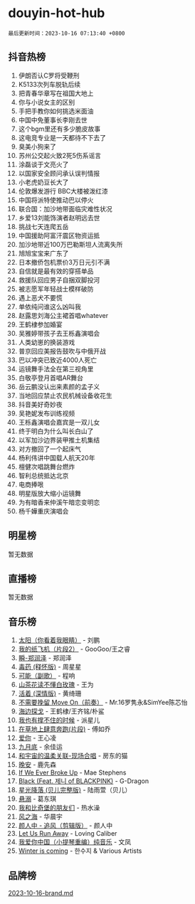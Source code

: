 # douyin-hot-hub

`最后更新时间：2023-10-16 07:13:40 +0800`

## 抖音热榜

1. 伊朗否认C罗将受鞭刑
1. K5133次列车脱轨后续
1. 把青春华章写在祖国大地上
1. 你与小说女主的区别
1. 手把手教你如何挑选米面油
1. 中国中免董事长李刚去世
1. 这个bgm里还有多少脆皮故事
1. 这电竞专业是一天都待不下去了
1. 臭美小狗来了
1. 苏州公交起火致2死5伤系谣言
1. 涂磊谈于文亮火了
1. 以国家安全顾问承认误判情报
1. 小老虎奶豆长大了
1. 伦敦爆发游行 BBC大楼被泼红漆
1. 中国将派特使推动巴以停火
1. 联合国：加沙地带面临灾难性状况
1. 乡爱13刘能饰演者赵明远去世
1. 挑战七天连爬五岳
1. 中国援助阿富汗震区物资运抵
1. 加沙地带近100万巴勒斯坦人流离失所
1. 旭旭宝宝来广东了
1. 日本撤侨包机票价3万日元引不满
1. 自信就是最有效的穿搭单品
1. 救援队回应男子自捆双脚投河
1. 被志愿军年轻战士模样破防
1. 遇上恶犬不要慌
1. 单依纯问谁这么凶叫我
1. 赵露思刘海公主裙首唱whatever
1. 王鹤棣参加婚宴
1. 吴雅婷带孩子去王栎鑫演唱会
1. 人类幼崽的换装游戏
1. 普京回应美报告鼓吹与中俄开战
1. 巴以冲突已致近4000人死亡
1. 运镜舞手法全在第三视角里
1. 白敬亭登月首唱AR舞台
1. 岳云鹏没认出来素颜的孟子义
1. 当地回应禁止农民机械设备收花生
1. 抖音美好奇妙夜
1. 吴艳妮发布训练视频
1. 王栎鑫演唱会嘉宾是一双儿女
1. 终于明白为什么叫长白山了
1. 以军加沙边界装甲推土机集结
1. 对方撤回了一个起床气
1. 杨利伟讲中国载人航天20年
1. 檀健次唱跳舞台燃炸
1. 智利总统抵达北京
1. 电商捧哏
1. 明星版放大缩小运镜舞
1. 为有暗香来仲溪午暗恋变明恋
1. 杨千嬅重庆演唱会

## 明星榜

暂无数据

## 直播榜

暂无数据

## 音乐榜

1. [太阳（你看着我眼睛）](https://sf3-cdn-tos.douyinstatic.com/obj/tos-cn-ve-2774/ogWbyIQnlBFImVbeDocRdCIYtBHlbJXgfZMvgz) - 刘鹏
1. [我的纸飞机（片段2）](https://sf3-cdn-tos.douyinstatic.com/obj/tos-cn-ve-2774/oM2ZrKcg2CD5AeRB2gkeXOFB1IxAGJdZPazYHf) - GooGoo/王之睿
1. [瞬-郑润泽](https://sf3-cdn-tos.douyinstatic.com/obj/tos-cn-ve-2774/oYXHIohzvbNAzBhHgyksWpRM4bfkDsBdBDAynw) - 郑润泽
1. [毒药 (释怀版)](https://sf6-cdn-tos.douyinstatic.com/obj/tos-cn-ve-2774/oYILMEAzspdZBIzy4frJNB8ZHPHWAhiwowd4Ad) - 周星星
1. [可能（副歌）](https://sf3-cdn-tos.douyinstatic.com/obj/tos-cn-ve-2774/cde1731888894259b333569393c2fb51) - 程响
1. [山茶花读不懂白玫瑰](https://sf6-cdn-tos.douyinstatic.com/obj/tos-cn-ve-2774/osfn8B7DktrRHEPJgPCfDbw7QDQEkwC16BxZg9) - 王为
1. [活着 (深情版)](https://sf6-cdn-tos.douyinstatic.com/obj/tos-cn-ve-2774/oY8r2TelECK2BPZbDCj8xZKBQfPbwQyCt1cggn) - 黄绮珊
1. [不需要挽留 Move On（前奏）](https://sf3-cdn-tos.douyinstatic.com/obj/tos-cn-ve-2774/ooCBhgCCkF4nExzQL9WZSUbitfA8IsDkgQIYhe) - Mr.16罗隽永&SimYee陈芯怡
1. [海边探戈](https://sf3-cdn-tos.douyinstatic.com/obj/tos-cn-ve-2774/os9gE0VQCGqt6VQkZDyBBYvfSDY0QFe3vVmubn) - 王鹤棣/王齐铭/朴鲨
1. [我也有撑不住的时候](https://sf6-cdn-tos.douyinstatic.com/obj/tos-cn-ve-2774/okmtBE1dkIBhwxeiBJeDgQnQtICZWIJUI2bjQr) - 派星儿
1. [在草地上肆意奔跑(片段)](https://sf6-cdn-tos.douyinstatic.com/obj/tos-cn-ve-2774/8831d494742f45dabdfa8adb8b817259) - 傅如乔
1. [爱你](https://sf6-cdn-tos.douyinstatic.com/obj/tos-cn-ve-2774/oEfyTFYX4gOL9DMKAJebDCAASw8hYVIXz1nYaf) - 王心凌
1. [九月底](https://sf6-cdn-tos.douyinstatic.com/obj/tos-cn-ve-2774/oMfewG4PDTFhF8iz3OGQ7ABH5i6fCgnMaoCbzZ) - 余佳运
1. [和宇宙的温柔关联-现场合唱](https://sf3-cdn-tos.douyinstatic.com/obj/tos-cn-ve-2774/o0hONGDYQBgk0e5bqDeQOonVmncA6tC2nBwZLT) - 房东的猫
1. [晚安](https://sf3-cdn-tos.douyinstatic.com/obj/tos-cn-ve-2774/a724c5e224464218839820f4e4fd632f) - 鹿先森
1. [If We Ever Broke Up](https://sf3-cdn-tos.douyinstatic.com/obj/tos-cn-ve-2774/o8onj5HDk0ImtBmO0URBfeyCDXQJMYkQ1gb8Zy) - Mae Stephens
1. [Black (Feat. 제니 of BLACKPINK)](https://sf6-cdn-tos.douyinstatic.com/obj/tos-cn-ve-2774/2eb92e2debbe4fe0a552bc099aef7f28) - G-Dragon
1. [星光降落 (贝儿完整版)](https://sf6-cdn-tos.douyinstatic.com/obj/tos-cn-ve-2774/okwB9hAwyAtsFFkFBzAX1hOOfQuIoMNs0W2Mwr) - 陆雨萱（贝儿）
1. [悬溺](https://sf6-cdn-tos.douyinstatic.com/obj/tos-cn-ve-2774/f3b6cc53d2e944beb7094a3ff01b4e03) - 葛东琪
1. [我和比奇堡的朋友们](https://sf3-cdn-tos.douyinstatic.com/obj/tos-cn-ve-2774/f0505db981ea4a6d91453a15924a82aa) - 热水澡
1. [风之海](https://sf3-cdn-tos.douyinstatic.com/obj/tos-cn-ve-2774/oInqZ2gFbCQvB6wZNnZlJpBcfDBQ8t1e1XwYAi) - 华晨宇
1. [颜人中 - 追风（剪辑版）](https://sf6-cdn-tos.douyinstatic.com/obj/tos-cn-ve-2774/9107f711ded6416ab3279a81d71597f7) - 颜人中
1. [Let Us Run Away](https://sf3-cdn-tos.douyinstatic.com/obj/tos-cn-ve-2774/a9a280d910044fb0b9f4f74b0b27e854) - Loving Caliber
1. [我爱你中国（小提琴重编）纯音乐](https://sf6-cdn-tos.douyinstatic.com/obj/tos-cn-ve-2774/362de867442c4051acadb0a43fd60af8) - 文凤
1. [Winter is coming](https://sf6-cdn-tos.douyinstatic.com/obj/tos-cn-ve-2774/0a6c12efb2d84f2ba9a243d4e1eebb4e) - 한수지 & Various Artists

## 品牌榜

[2023-10-16-brand.md](2023-10-16-brand.md)
